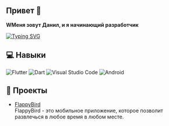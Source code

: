 ## Привет 👋
**WМеня зовут Данил, и я начинающий разработчик** 


[![Typing SVG](https://readme-typing-svg.herokuapp.com?font=Fira+Code&duration=2500&pause=500&color=F73DAF&width=850&height=76&lines=Curently+working+on+several+projects%2C+description+will+be+updated...;FlappyBird+(click))](https://github.com/Midgardsormrm/flappy)



## 💻 Навыки
![Flutter](https://img.shields.io/badge/Flutter-%2302569B.svg?style=for-the-badge&logo=Flutter&logoColor=white)
![Dart](https://img.shields.io/badge/dart-%230175C2.svg?style=for-the-badge&logo=dart&logoColor=white)
![Visual Studio Code](https://img.shields.io/badge/Visual%20Studio%20Code-0078d7.svg?style=for-the-badge&logo=visual-studio-code&logoColor=white)
![Android](https://img.shields.io/badge/Android-3DDC84?style=for-the-badge&logo=android&logoColor=white)

## 📂 Проекты
- [FlappyBird](https://www.rustore.ru/catalog/app/com.m9m9ra.running) </br>
  FlappyBird - это мобильное приложение, которое позволит развлечься в любое время в любом месте. </br>
<!--
**Midgardsormrm/Midgardsormrm** is a ✨ _special_ ✨ repository because its `README.md` (this file) appears on your GitHub profile.

Here are some ideas to get you started:

- 🔭 I’m currently working on ...
- 🌱 I’m currently learning ...
- 👯 I’m looking to collaborate on ...
- 🤔 I’m looking for help with ...
- 💬 Ask me about ...
- 📫 How to reach me: ...
- 😄 Pronouns: ...
- ⚡ Fun fact: ...
-->
